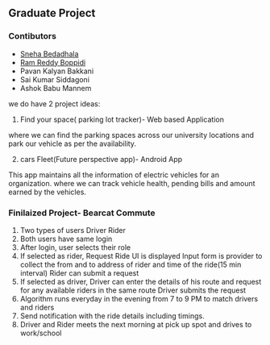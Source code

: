 ## Graduate Project 
### Contibutors
* [Sneha Bedadhala](https://github.com/snehabedadhala)
* [Ram Reddy Boppidi](https://github.com/RamReddy98)
* Pavan Kalyan Bakkani
* Sai Kumar Siddagoni
* Ashok Babu Mannem


we do have 2 project ideas:

1. Find your space( parking lot tracker)- Web based Application

where we can find the parking spaces across our university locations and park our vehicle as per the availability.

2. cars Fleet(Future perspective app)- Android App

This app maintains all the information of electric vehicles for an organization. where we can track vehicle health, pending bills and amount earned by the vehicles.


### Finilaized Project- Bearcat Commute

1. Two types of users
	Driver
	Rider
2. Both users have same login
3. After login, user selects their role
4. If selected as rider, 
	Request Ride UI is displayed
	Input form is provider to collect the from and to address of rider and time of the ride(15 min interval)
	Rider can submit a request
5. If selected as driver,
	Driver can enter the details of his route and request for any available riders in the same route
	Driver submits the request
6. Algorithm runs everyday in the evening from 7 to 9 PM to match drivers and riders
7. Send notification with the ride details including timings.
8. Driver and Rider meets the next morning at pick up spot and drives to work/school
